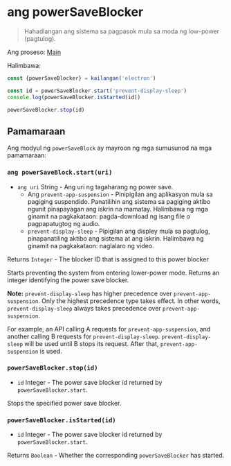 # ang powerSaveBlocker

> Hahadlangan ang sistema sa pagpasok mula sa moda ng low-power (pagtulog).

Ang proseso: [Main](../glossary.md#main-process)

Halimbawa:

```javascript
const {powerSaveBlocker} = kailangan('electron')

const id = powerSaveBlocker.start('prevent-display-sleep')
console.log(powerSaveBlocker.isStarted(id))

powerSaveBlocker.stop(id)
```

## Pamamaraan

Ang modyul ng `powerSaveBlock` ay mayroon ng mga sumusunod na mga pamamaraan:

### `ang powerSaveBlock.start(uri)`

* `ang uri` String - Ang uri ng tagaharang ng power save. 
  * Ang `prevent-app-suspension` - Pinipigilan ang aplikasyon mula sa pagiging suspendido. Panatilihin ang sistema sa pagiging aktibo ngunit pinapayagan ang iskrin na mamatay. Halimbawa ng mga ginamit na pagkakataon: pagda-download ng isang file o pagpapatugtog ng audio.
  * `prevent-display-sleep` - Pipigilan ang displey mula sa pagtulog, pinapanatiling aktibo ang sistema at ang iskrin. Halimbawa ng ginamit na pagkakataon: naglalaro ng video.

Returns `Integer` - The blocker ID that is assigned to this power blocker

Starts preventing the system from entering lower-power mode. Returns an integer identifying the power save blocker.

**Note:** `prevent-display-sleep` has higher precedence over `prevent-app-suspension`. Only the highest precedence type takes effect. In other words, `prevent-display-sleep` always takes precedence over `prevent-app-suspension`.

For example, an API calling A requests for `prevent-app-suspension`, and another calling B requests for `prevent-display-sleep`. `prevent-display-sleep` will be used until B stops its request. After that, `prevent-app-suspension` is used.

### `powerSaveBlocker.stop(id)`

* `id` Integer - The power save blocker id returned by `powerSaveBlocker.start`.

Stops the specified power save blocker.

### `powerSaveBlocker.isStarted(id)`

* `id` Integer - The power save blocker id returned by `powerSaveBlocker.start`.

Returns `Boolean` - Whether the corresponding `powerSaveBlocker` has started.